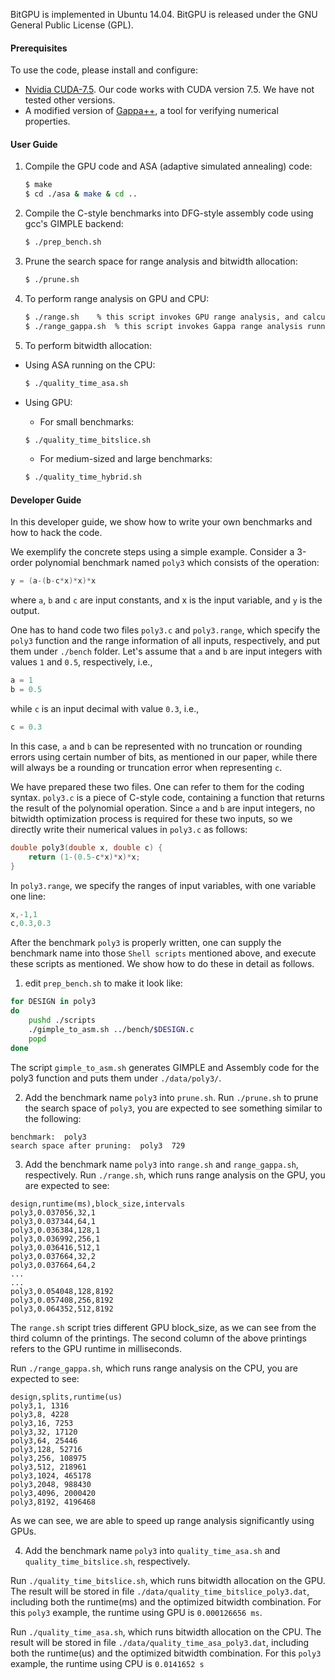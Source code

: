 BitGPU is implemented in Ubuntu 14.04. 
BitGPU is released under the GNU General Public License (GPL). 

#### Prerequisites
To use the code, please install and configure:
- [Nvidia CUDA-7.5](https://developer.nvidia.com/cuda-downloads). Our code works with CUDA version 7.5. We have not tested other versions.
- A modified version of [Gappa++](https://github.com/YeDeheng/gappa), a tool for verifying numerical properties.

#### User Guide
1. Compile the GPU code and ASA (adaptive simulated annealing) code:

    ```sh
    $ make
    $ cd ./asa & make & cd ..
    ```

2. Compile the C-style benchmarks into DFG-style assembly code using gcc's GIMPLE backend:

    ```sh
    $ ./prep_bench.sh
    ```
3. Prune the search space for range analysis and bitwidth allocation:

    ```sh
    $ ./prune.sh
    ```

4. To perform range analysis on GPU and CPU:

    ```sh
    $ ./range.sh    % this script invokes GPU range analysis, and calculates the GPU runtime.
    $ ./range_gappa.sh  % this script invokes Gappa range analysis running on the CPU, and calculates the CPU runtime, which is compared to the above GPU runtime.
    ```
5. To perform bitwidth allocation:
  * Using ASA running on the CPU:

    ```sh
    $ ./quality_time_asa.sh
    ```
  * Using GPU: 
    - For small benchmarks:

    ```sh
    $ ./quality_time_bitslice.sh
    ```

    - For medium-sized and large benchmarks:

    ```sh
    $ ./quality_time_hybrid.sh
    ```

#### Developer Guide

In this developer guide, we show how to write your own benchmarks and how to hack the code. 

We exemplify the concrete steps using a simple example. 
Consider a 3-order polynomial benchmark named `poly3` which consists of the operation: 
    
``` c++
y = (a-(b-c*x)*x)*x
```

where `a`, `b` and `c` are input constants, and x is the input variable, and `y` is the output. 

One has to hand code two files `poly3.c` and `poly3.range`, which specify the `poly3` function and the range information of all inputs, respectively, and put them under `./bench` folder.
Let's assume that `a` and `b` are input integers with values `1` and `0.5`, respectively, i.e.,
    
``` c++
a = 1 
b = 0.5
```

while `c` is an input decimal with value `0.3`, i.e.,
    
``` c++
c = 0.3
```

In this case, `a` and `b` can be represented with no truncation or rounding errors using certain number of bits, as mentioned in our paper, while there will always be a rounding or truncation error when representing `c`. 

We have prepared these two files. One can refer to them for the coding syntax. `poly3.c` is a piece of C-style code, containing a function that returns the result of the polynomial operation. Since `a` and `b` are input integers, no bitwidth optimization process is required for these two inputs, so we directly write their numerical values in `poly3.c` as follows: 
    
``` c++
double poly3(double x, double c) {
    return (1-(0.5-c*x)*x)*x;
}
```

In `poly3.range`, we specify the ranges of input variables, with one variable one line: 
    
``` c++
x,-1,1
c,0.3,0.3
```

After the benchmark `poly3` is properly written, one can supply the benchmark name into those `Shell scripts` mentioned above, and execute these scripts as mentioned. We show how to do these in detail as follows. 

1. edit `prep_bench.sh` to make it look like: 

  ``` sh
  for DESIGN in poly3
  do
      pushd ./scripts
      ./gimple_to_asm.sh ../bench/$DESIGN.c
      popd
  done
  ```

  The script `gimple_to_asm.sh` generates GIMPLE and Assembly code for the poly3 function and puts them under `./data/poly3/`. 

2. Add the benchmark name `poly3` into `prune.sh`. Run `./prune.sh` to prune the search space of `poly3`, you are expected to see something similar to the following: 

  ```
  benchmark:  poly3
  search space after pruning:  poly3  729
  ```

3. Add the benchmark name `poly3` into `range.sh` and `range_gappa.sh`, respectively. 
  Run `./range.sh`, which runs range analysis on the GPU, you are expected to see: 

  ```
  design,runtime(ms),block_size,intervals
  poly3,0.037056,32,1
  poly3,0.037344,64,1
  poly3,0.036384,128,1
  poly3,0.036992,256,1
  poly3,0.036416,512,1
  poly3,0.037664,32,2
  poly3,0.037664,64,2
  ...
  ...
  poly3,0.054048,128,8192
  poly3,0.057408,256,8192
  poly3,0.064352,512,8192
  ```

  The `range.sh` script tries different GPU block_size, as we can see from the third column of the printings. The second column of the above printings refers to the GPU runtime in milliseconds. 

  Run `./range_gappa.sh`, which runs range analysis on the CPU, you are expected to see: 

  ```
  design,splits,runtime(us)
  poly3,1, 1316 
  poly3,8, 4228 
  poly3,16, 7253 
  poly3,32, 17120 
  poly3,64, 25446 
  poly3,128, 52716 
  poly3,256, 108975 
  poly3,512, 218961 
  poly3,1024, 465178 
  poly3,2048, 988430 
  poly3,4096, 2000420 
  poly3,8192, 4196468 
  ```

  As we can see, we are able to speed up range analysis significantly using GPUs.  

4. Add the benchmark name `poly3` into `quality_time_asa.sh` and `quality_time_bitslice.sh`, respectively. 

  Run `./quality_time_bitslice.sh`, which runs bitwidth allocation on the GPU. The result will be stored in file `./data/quality_time_bitslice_poly3.dat`, including both the runtime(ms) and the optimized bitwidth combination. For this `poly3` example, the runtime using GPU is `0.000126656 ms`. 

  Run `./quality_time_asa.sh`, which runs bitwidth allocation on the CPU. The result will be stored in file `./data/quality_time_asa_poly3.dat`, including both the runtime(us) and the optimized bitwidth combination. For this `poly3` example, the runtime using CPU is `0.0141652 s`

